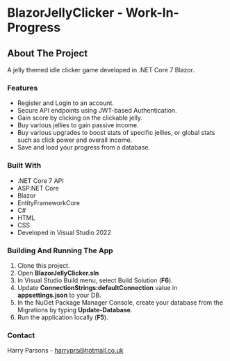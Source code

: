 # BlazorJellyClicker - Work-In-Progress
## About The Project
A jelly themed idle clicker game developed in .NET Core 7 Blazor.

### Features
* Register and Login to an account.
* Secure API endpoints using JWT-based Authentication.
* Gain score by clicking on the clickable jelly.
* Buy various jellies to gain passive income.
* Buy various upgrades to boost stats of specific jellies, or global stats such as click power and overall income.
* Save and load your progress from a database.

### Built With
* .NET Core 7 API
* ASP.NET Core
* Blazor
* EntityFrameworkCore
* C#
* HTML
* CSS
* Developed in Visual Studio 2022

### Building And Running The App
1. Clone this project.
2. Open **BlazorJellyClicker.sln**
3. In Visual Studio Build menu, select Build Solution (**F6**).
4. Update **ConnectionStrings:defaultConnection** value in **appsettings.json** to your DB.
5. In the NuGet Package Manager Console, create your database from the Migrations by typing **Update-Database**.
6. Run the application locally (**F5**).

### Contact
Harry Parsons - harryprs@hotmail.co.uk
